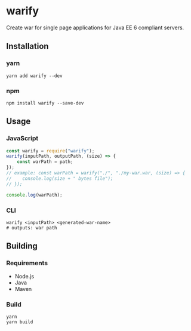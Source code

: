 # warify

Create war for single page applications for Java EE 6 compliant servers.

## Installation


### yarn

```
yarn add warify --dev
```

### npm

```
npm install warify --save-dev
```

## Usage

### JavaScript

```javascript
const warify = require("warify");
warify(inputPath, outputPath, (size) => {
    const warPath = path;
});
// example: const warPath = warify("./", "./my-war.war, (size) => {
//    console.log(size + " bytes file");
// });

console.log(warPath);
```

### CLI

```shell
warify <inputPath> <generated-war-name>
# outputs: war path
```

## Building

### Requirements

* Node.js
* Java
* Maven

### Build

```
yarn
yarn build
```

